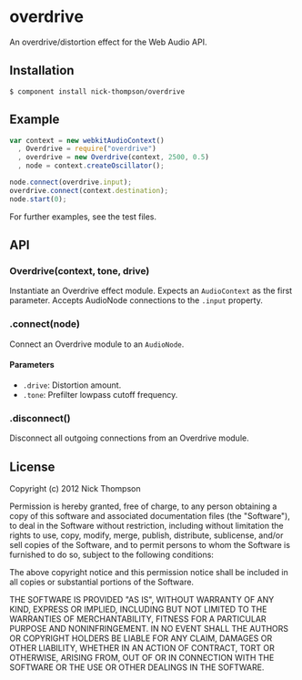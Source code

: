 
# overdrive

  An overdrive/distortion effect for the Web Audio API.

## Installation

    $ component install nick-thompson/overdrive

## Example

```javascript
var context = new webkitAudioContext()
  , Overdrive = require("overdrive")
  , overdrive = new Overdrive(context, 2500, 0.5)
  , node = context.createOscillator();

node.connect(overdrive.input);
overdrive.connect(context.destination);
node.start(0);
```

For further examples, see the test files.

## API

### Overdrive(context, tone, drive)

Instantiate an Overdrive effect module. Expects an `AudioContext` as the first
parameter. Accepts AudioNode connections to the `.input` property.

### .connect(node)

Connect an Overdrive module to an `AudioNode`.

#### Parameters

- `.drive`: Distortion amount.
- `.tone`: Prefilter lowpass cutoff frequency.

### .disconnect()

Disconnect all outgoing connections from an Overdrive module.

## License

  Copyright (c) 2012 Nick Thompson

  Permission is hereby granted, free of charge, to any person
  obtaining a copy of this software and associated documentation
  files (the "Software"), to deal in the Software without
  restriction, including without limitation the rights to use,
  copy, modify, merge, publish, distribute, sublicense, and/or sell
  copies of the Software, and to permit persons to whom the
  Software is furnished to do so, subject to the following
  conditions:

  The above copyright notice and this permission notice shall be
  included in all copies or substantial portions of the Software.

  THE SOFTWARE IS PROVIDED "AS IS", WITHOUT WARRANTY OF ANY KIND,
  EXPRESS OR IMPLIED, INCLUDING BUT NOT LIMITED TO THE WARRANTIES
  OF MERCHANTABILITY, FITNESS FOR A PARTICULAR PURPOSE AND
  NONINFRINGEMENT. IN NO EVENT SHALL THE AUTHORS OR COPYRIGHT
  HOLDERS BE LIABLE FOR ANY CLAIM, DAMAGES OR OTHER LIABILITY,
  WHETHER IN AN ACTION OF CONTRACT, TORT OR OTHERWISE, ARISING
  FROM, OUT OF OR IN CONNECTION WITH THE SOFTWARE OR THE USE OR
  OTHER DEALINGS IN THE SOFTWARE.
